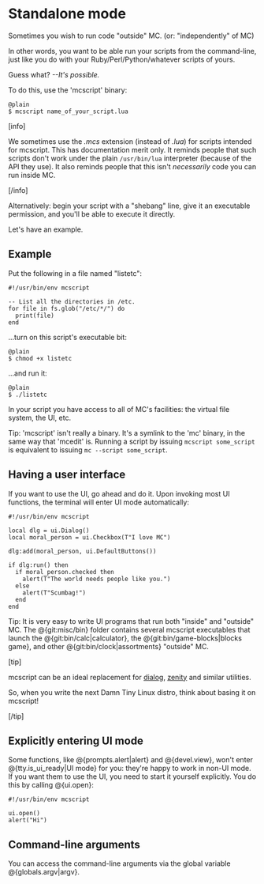 
# Standalone mode

Sometimes you wish to run code "outside" MC. (or: "independently" of MC)

In other words, you want to be able run your scripts from the
command-line, just like you do with your Ruby/Perl/Python/whatever
scripts of yours.

Guess what? *--It's possible.*

To do this, use the 'mcscript' binary:

    @plain
    $ mcscript name_of_your_script.lua

[info]

We sometimes use the _.mcs_ extension (instead of _.lua_) for scripts
intended for mcscript. This has documentation merit only. It reminds
people that such scripts don't work under the plain `/usr/bin/lua`
interpreter (because of the API they use). It also reminds people that
this isn't _necessarily_ code you can run inside MC.

[/info]

Alternatively: begin your script with a "shebang" line, give it an
executable permission, and you'll be able to execute it directly.

Let's have an example.

## Example

Put the following in a file named "listetc":

    #!/usr/bin/env mcscript

    -- List all the directories in /etc.
    for file in fs.glob("/etc/*/") do
      print(file)
    end

...turn on this script's executable bit:

    @plain
    $ chmod +x listetc

...and run it:

    @plain
    $ ./listetc

In your script you have access to all of MC's facilities: the virtual
file system, the UI, etc.

Tip: 'mcscript' isn't really a binary. It's a symlink to the 'mc' binary,
in the same way that 'mcedit' is. Running a script by issuing
`mcscript some_script` is equivalent to issuing `mc --script some_script`.

## Having a user interface

If you want to use the UI, go ahead and do it. Upon invoking most UI
functions, the terminal will enter UI mode automatically:

    #!/usr/bin/env mcscript

    local dlg = ui.Dialog()
    local moral_person = ui.Checkbox(T"I love MC")

    dlg:add(moral_person, ui.DefaultButtons())

    if dlg:run() then
      if moral_person.checked then
        alert(T"The world needs people like you.")
      else
        alert(T"Scumbag!")
      end
    end

Tip: It is very easy to write UI programs that run both "inside" and
"outside" MC. The @{git:misc/bin} folder contains several mcscript
executables that launch the @{git:bin/calc|calculator}, the
@{git:bin/game-blocks|blocks game}, and other
@{git:bin/clock|assortments} "outside" MC.

[tip]

mcscript can be an ideal replacement for
[dialog](http://invisible-island.net/dialog/dialog.html),
[zenity](http://live.gnome.org/Zenity) and similar utilities.

So, when you write the next Damn Tiny Linux distro, think about basing
it on mcscript!

[/tip]

## Explicitly entering UI mode

Some functions, like @{prompts.alert|alert} and @{devel.view}, won't
enter @{tty.is_ui_ready|UI mode} for you: they're happy to work in
non-UI mode. If you want them to use the UI, you need to start it
yourself explicitly. You do this by calling @{ui.open}:

    #!/usr/bin/env mcscript

    ui.open()
    alert("Hi")

## Command-line arguments

You can access the command-line arguments via the global variable
@{globals.argv|argv}.
